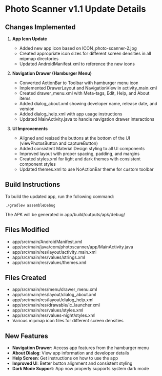 # Photo Scanner v1.1 Update Details


## Changes Implemented

1. **App Icon Update**
   - Added new app icon based on ICON_photo-scanner-2.jpg
   - Created appropriate icon sizes for different screen densities in all mipmap directories
   - Updated AndroidManifest.xml to reference the new icons

2. **Navigation Drawer (Hamburger Menu)**
   - Converted ActionBar to Toolbar with hamburger menu icon
   - Implemented DrawerLayout and NavigationView in activity_main.xml
   - Created drawer_menu.xml with Meta-tags, Edit, Help, and About items
   - Added dialog_about.xml showing developer name, release date, and version
   - Added dialog_help.xml with app usage instructions
   - Updated MainActivity.java to handle navigation drawer interactions

3. **UI Improvements**
   - Aligned and resized the buttons at the bottom of the UI (viewPhotosButton and captureButton)
   - Added consistent Material Design styling to all UI components
   - Improved layout with proper spacing, padding, and margins
   - Created styles.xml for light and dark themes with consistent component styles
   - Updated themes.xml to use NoActionBar theme for custom toolbar

## Build Instructions

To build the updated app, run the following command:

```
./gradlew assembleDebug
```

The APK will be generated in app/build/outputs/apk/debug/

## Files Modified

- app/src/main/AndroidManifest.xml
- app/src/main/java/com/photoscanner/app/MainActivity.java
- app/src/main/res/layout/activity_main.xml
- app/src/main/res/values/strings.xml
- app/src/main/res/values/themes.xml

## Files Created

- app/src/main/res/menu/drawer_menu.xml
- app/src/main/res/layout/dialog_about.xml
- app/src/main/res/layout/dialog_help.xml
- app/src/main/res/drawable/ic_launcher.xml
- app/src/main/res/values/styles.xml
- app/src/main/res/values-night/styles.xml
- Various mipmap icon files for different screen densities

## New Features

- **Navigation Drawer**: Access app features from the hamburger menu
- **About Dialog**: View app information and developer details
- **Help Screen**: Get instructions on how to use the app
- **Improved UI**: Better button alignment and consistent styling
- **Dark Mode Support**: App now properly supports system dark mode
